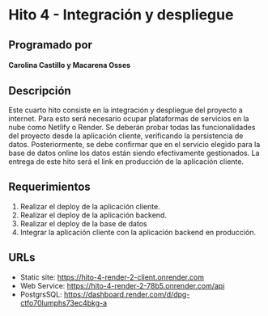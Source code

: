 # Hito 4 - Integración y despliegue

## Programado por

#### **Carolina Castillo y Macarena Osses**

## Descripción

Este cuarto hito consiste en la integración y despliegue del proyecto a internet.
Para esto será necesario ocupar plataformas de servicios en la nube como Netlify o Render.
Se deberán probar todas las funcionalidades del proyecto desde la aplicación cliente,
 verificando la persistencia de datos. Posteriormente, se debe confirmar que en el servicio
 elegido para la base de datos online los datos están siendo efectivamente gestionados.
La entrega de este hito será el link en producción de la aplicación cliente.

## Requerimientos

1. Realizar el deploy de la aplicación cliente. 
2. Realizar el deploy de la aplicación backend. 
3. Realizar el deploy de la base de datos 
4. Integrar la aplicación cliente con la aplicación backend en producción. 

## URLs
 - Static site: https://hito-4-render-2-client.onrender.com
 - Web Service: https://hito-4-render-2-78b5.onrender.com/api
 - PostgrsSQL: https://dashboard.render.com/d/dpg-ctfo70lumphs73ec4bkg-a

